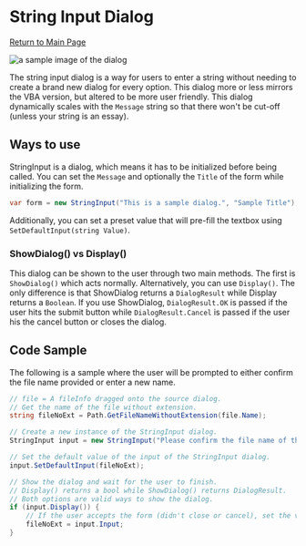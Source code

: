 # String Input Dialog

[Return to Main Page](README.md)

![a sample image of the dialog][sample]

The string input dialog is a way for users to enter a string without needing to create a brand new dialog for every option. This dialog more or less mirrors the VBA version, but altered to be more user friendly. This dialog dynamically scales with the `Message` string so that there won't be cut-off (unless your string is an essay).

## Ways to use
StringInput is a dialog, which means it has to be initialized before being called. You can set the `Message` and optionally the `Title` of the form while initializing the form.
```csharp
var form = new StringInput("This is a sample dialog.", "Sample Title");
```
Additionally, you can set a preset value that will pre-fill the textbox using `SetDefaultInput(string Value)`.

### ShowDialog() vs Display()
This dialog can be shown to the user through two main methods. The first is `ShowDialog()` which acts normally. Alternatively, you can use `Display()`. The only difference is that ShowDialog returns a `DialogResult` while Display returns a `Boolean`. If you use ShowDialog, `DialogResult.OK` is passed if the user hits the submit button while `DialogResult.Cancel` is passed if the user his the cancel button or closes the dialog.

## Code Sample
The following is a sample where the user will be prompted to either confirm the file name provided or enter a new name.
```csharp
// file = A fileInfo dragged onto the source dialog.
// Get the name of the file without extension.
string fileNoExt = Path.GetFileNameWithoutExtension(file.Name);

// Create a new instance of the StringInput dialog.
StringInput input = new StringInput("Please confirm the file name of the dragged file or enter a new name.", "Confirm file name.");

// Set the default value of the input of the StringInput dialog.
input.SetDefaultInput(fileNoExt);

// Show the dialog and wait for the user to finish.
// Display() returns a bool while ShowDialog() returns DialogResult.
// Both options are valid ways to show the dialog.
if (input.Display()) {
    // If the user accepts the form (didn't close or cancel), set the value of fileNoExt to reflect change.
    fileNoExt = input.Input;
}
```

[sample]: https://i.imgur.com/rMWEzga.png
